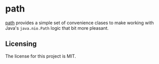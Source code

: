 # path

[path] provides a simple set of convenience clases to make working with Java's `java.nio.Path` logic that bit more pleasant.


## Licensing

The license for this project is MIT.


[path]: https://github.com/raphaelcohn/path "path GitHub page"
